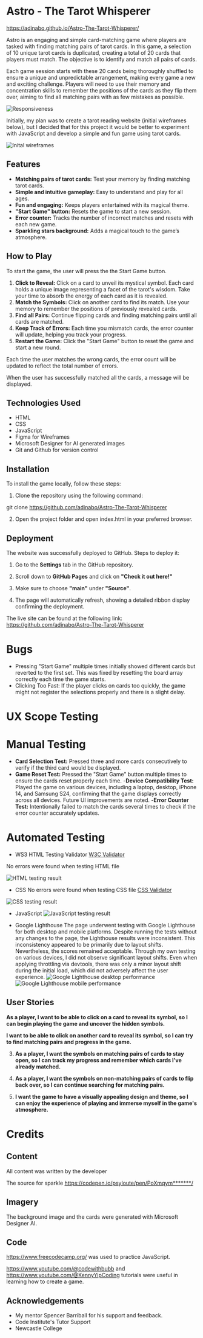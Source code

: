 # Astro - The Tarot Whisperer
https://adinabo.github.io/Astro-The-Tarot-Whisperer/

Astro is an engaging and simple card-matching game where players are tasked with finding matching pairs of tarot cards. In this game, a selection of 10 unique tarot cards is duplicated, creating a total of 20 cards that players must match. The objective is to identify and match all pairs of cards.

Each game session starts with these 20 cards being thoroughly shuffled to ensure a unique and unpredictable arrangement, making every game a new and exciting challenge. Players will need to use their memory and concentration skills to remember the positions of the cards as they flip them over, aiming to find all matching pairs with as few mistakes as possible.

![Responsiveness](/assets/images/responsive.jpg)


Initially, my plan was to create a tarot reading website (initial wireframes below), but I decided that for this project it would be better to experiment with JavaScript and develop a simple and fun game using tarot cards.

![Inital wireframes](/assets/images/wireframe1.jpg)

## Features

- **Matching pairs of tarot cards:** Test your memory by finding matching tarot cards.
- **Simple and intuitive gameplay:** Easy to understand and play for all ages.
- **Fun and engaging:** Keeps players entertained with its magical theme.
- **"Start Game" button:** Resets the game to start a new session.
- **Error counter:** Tracks the number of incorrect matches and resets with each new game.
- **Sparkling stars background:** Adds a magical touch to the game’s atmosphere.

## How to Play

To start the game, the user will press the the Start Game button.

1. **Click to Reveal:** Click on a card to unveil its mystical symbol. Each card holds a unique image representing a facet of the tarot's wisdom. Take your time to absorb the energy of each card as it is revealed.
2. **Match the Symbols:** Click on another card to find its match. Use your memory to remember the positions of previously revealed cards.
3. **Find all Pairs:** Continue flipping cards and finding matching pairs until all cards are matched.
4. **Keep Track of Errors:** Each time you mismatch cards, the error counter will update, helping you track your progress.
5. **Restart the Game:** Click the "Start Game" button to reset the game and start a new round.

Each time the user matches the wrong cards, the error count will be updated to reflect the total number of errors.

When the user has successfully matched all the cards, a message will be displayed.

## Technologies Used

- HTML
- CSS
- JavaScript
- Figma for Wireframes
- Microsoft Designer for AI generated images
- Git and Github for version control

## Installation

To install the game locally, follow these steps:

1. Clone the repository using the following command:

git clone https://github.com/adinabo/Astro-The-Tarot-Whisperer

2. Open the project folder and open index.html in your preferred browser.

## Deployment

The website was successfully deployed to GitHub. Steps to deploy it:

1. Go to the **Settings** tab in the GitHub repository.

2. Scroll down to **GitHub Pages** and click on **"Check it out here!"**

3. Make sure to choose **"main"** under **"Source"**.

4. The page will automatically refresh, showing a detailed ribbon display confirming the deployment.

The live site can be found at the following link: https://github.com/adinabo/Astro-The-Tarot-Whisperer

# Bugs
- Pressing "Start Game" multiple times initially showed different cards but reverted to the first set. This was fixed by resetting the board array correctly each time the game starts.
- Clicking Too Fast: If the player clicks on cards too quickly, the game might not register the selections properly and there is a slight delay.

# UX Scope Testing

# Manual Testing
- **Card Selection Test:** Pressed three and more cards consecutively to verify if the third card would be displayed.
- **Game Reset Test:** Pressed the "Start Game" button multiple times to ensure the cards reset properly each time.
-**Device Compatibility Test:** Played the game on various devices, including a laptop, desktop, iPhone 14, and Samsung S24, confirming that the game displays correctly across all devices. Future UI improvements are noted.
-**Error Counter Test:** Intentionally failed to match the cards several times to check if the error counter accurately updates.

# Automated Testing

- WS3 HTML Testing Validator
[W3C Validator](https://validator.w3.org/)

No errors were found when testing HTML file

![HTML testing result](/assets/images/test1.jpg)

- CSS 
No errors were found when testing CSS file
[CSS Validator](https://validator.w3.org/)

![CSS testing result](/assets/images/test2.jpg)

- JavaScript
![JavaScript testing result](/assets/images/test3.jpg)

- Google Lighthouse
The page underwent testing with Google Lighthouse for both desktop and mobile platforms. Despite running the tests without any changes to the page, the Lighthouse results were inconsistent. This inconsistency appeared to be primarily due to layout shifts. Nevertheless, the scores remained acceptable. Through my own testing on various devices, I did not observe significant layout shifts. Even when applying throttling via devtools, there was only a minor layout shift during the initial load, which did not adversely affect the user experience.
![Google Lighthouse desktop performance](/assets/images/desktop_perf.jpg)
![Google Lighthouse mobile performance](/assets/images/mobile_perf.jpg)

## User Stories

**As a player, I want to be able to click on a card to reveal its symbol, so I can begin playing the game and uncover the hidden symbols.**

**I want to be able to click on another card to reveal its symbol, so I can try to find matching pairs and progress in the game.**

3. **As a player, I want the symbols on matching pairs of cards to stay open, so I can track my progress and remember which cards I've already matched.**

4. **As a player, I want the symbols on non-matching pairs of cards to flip back over, so I can continue searching for matching pairs.**

5. **I want the game to have a visually appealing design and theme, so I can enjoy the experience of playing and immerse myself in the game's atmosphere.**

# Credits

## Content

All content was written by the developer

The source for sparkle https://codepen.io/psyloute/pen/PoXmqym*******/

## Imagery

The background image and the cards were generated with Microsoft Designer AI.

## Code
https://www.freecodecamp.org/ was used to practice JavaScript.

https://www.youtube.com/@codewithbubb and https://www.youtube.com/@KennyYipCoding
tutorials were useful in learning how to create a game.

## Acknowledgements

- My mentor Spencer Barriball for his support and feedback.
- Code Institute's Tutor Support
- Newcastle College
